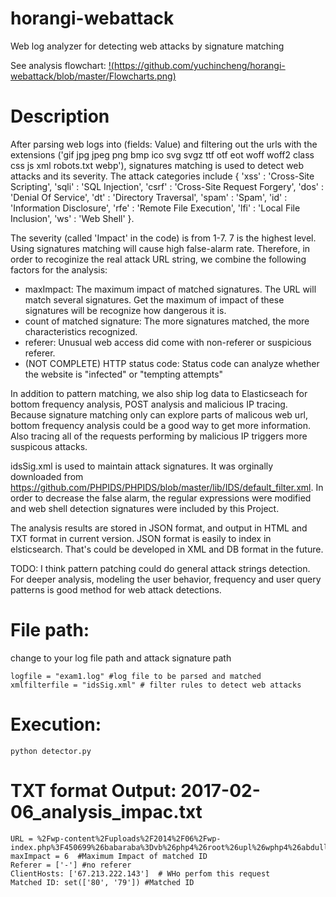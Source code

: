 # horangi-webattack
Web log analyzer for detecting web attacks by signature matching


See analysis flowchart:
[!(https://github.com/yuchincheng/horangi-webattack/blob/master/Flowcharts.png)]((https://github.com/yuchincheng/horangi-webattack/blob/master/Flowcharts.png))

# Description #
After parsing web logs into (fields: Value) and filtering out the urls with the extensions ('gif jpg jpeg png bmp ico svg svgz ttf otf eot woff woff2 class css js xml robots.txt webp'), signatures matching is used to
detect web attacks and its severity.  The attack categories include {
    'xss'   : 'Cross-Site Scripting',
    'sqli'  : 'SQL Injection',
    'csrf'  : 'Cross-Site Request Forgery',
    'dos'   : 'Denial Of Service',
    'dt'    : 'Directory Traversal',
    'spam'  : 'Spam',
    'id'    : 'Information Disclosure',
    'rfe'   : 'Remote File Execution',
    'lfi'   : 'Local File Inclusion',
    'ws'    : 'Web Shell'
}.

The severity (called 'Impact' in the code) is from 1-7. 7 is the highest level.  Using signatures matching will cause high false-alarm rate. Therefore, in order to recoginize the real attack URL string, we combine the following factors for the analysis:

- maxImpact: The maximum impact of matched signatures. The URL will match several signatures. Get the maximum of impact of these signatures will be recognize how dangerous it is.
- count of matched signature: The more signatures matched, the more characteristics recognized.
- referer: Unusual web access did come with non-referer or suspicious referer.
- (NOT COMPLETE) HTTP status code: Status code can analyze whether the website is "infected" or "tempting attempts" 

In addition to pattern matching, we also ship log data to Elasticseach for bottom frequency analysis, POST analysis and malicious IP tracing. Because signature matching only can explore parts of malicous web url, bottom frequency analysis could be a good way to get more information. Also tracing all of the requests performing by malicious IP triggers more suspicous attacks.

idsSig.xml is used to maintain attack signatures. It was orginally downloaded from https://github.com/PHPIDS/PHPIDS/blob/master/lib/IDS/default_filter.xml.  In order to decrease the false alarm, the regular expressions were modified and web shell detection signatures were included by this Project.

The analysis results are stored in JSON format, and output in HTML and TXT format in current version. JSON format is easily to index in elsticsearch. That's could be developed in XML and DB format in the future.

TODO:
I think pattern patching could do general attack strings detection. For deeper analysis,  modeling the user behavior, frequency and user query patterns is good method for web attack detections.


# File path: #

change to your log file path and attack signature path
```
logfile = "exam1.log" #log file to be parsed and matched
xmlfilterfile = "idsSig.xml" # filter rules to detect web attacks
```

# Execution: #
```
python detector.py
```

# TXT format Output: 2017-02-06_analysis_impac.txt #
```
URL = %2Fwp-content%2Fuploads%2F2014%2F06%2Fwp-index.php%3F450699%26babaraba%3Dvb%26php4%26root%26upl%26wphp4%26abdullkarem%26wp%26module%26php%26php5%26wphp5
maxImpact = 6  #Maximum Impact of matched ID
Referer = ['-'] #no referer
ClientHosts: ['67.213.222.143']  # WHo perfom this request
Matched ID: set(['80', '79']) #Matched ID
```

